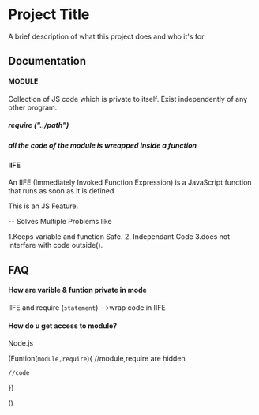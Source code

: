 
# Project Title

A brief description of what this project does and who it's for


## Documentation

#### MODULE
Collection of JS code which is private to itself. Exist independently of any other program.

##### require ("../path")
##### all the code of the module is wreapped inside a function

#### IIFE
An IIFE (Immediately Invoked Function Expression) is a JavaScript function that runs as soon as it is defined

This is an JS Feature.

-- Solves Multiple Problems like 

1.Keeps variable and function Safe.
2. Independant Code
3.does not interfare with code outside().


## FAQ

#### How are varible & funtion private in mode

IIFE and require (`statement`) -->wrap code in IIFE

#### How do u get access to module?
Node.js

(Funtion(`module,require`){ //module,require are hidden

    //code

})

()

